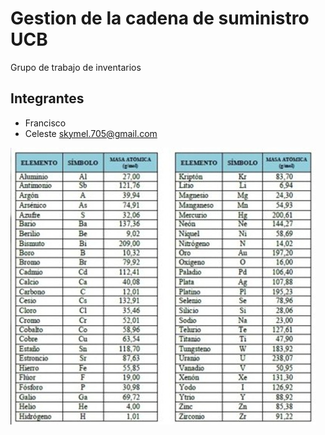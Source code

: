 # Gestion de la cadena de suministro UCB

Grupo de trabajo de inventarios

## Integrantes 

- Francisco 
- Celeste skymel.705@gmail.com  

![Los mejores datos](PESOS-ATOMICOS.jpg) 


